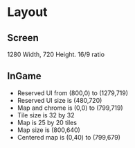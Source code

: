 Layout
======

Screen
------

1280 Width, 720 Height.  16/9 ratio

InGame
------

* Reserved UI from (800,0) to (1279,719)
* Reserved UI size is (480,720)
* Map and chrome is (0,0) to (799,719)
* Tile size is 32 by 32
* Map is 25 by 20 tiles
* Map size is (800,640)
* Centered map is (0,40) to (799,679)
